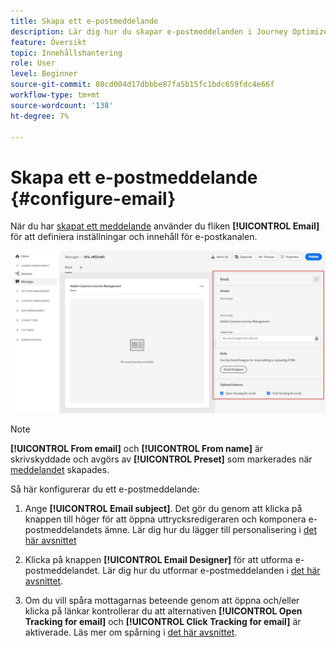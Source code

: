 ```yaml
---
title: Skapa ett e-postmeddelande
description: Lär dig hur du skapar e-postmeddelanden i Journey Optimizer
feature: Översikt
topic: Innehållshantering
role: User
level: Beginner
source-git-commit: 80cd004d17dbbbe87fa5b15fc1bdc659fdc4e66f
workflow-type: tm+mt
source-wordcount: '138'
ht-degree: 7%

---
```


# Skapa ett e-postmeddelande {#configure-email}

När du har [skapat ett meddelande](create-message.md) använder du fliken **[!UICONTROL Email]** för att definiera inställningar och innehåll för e-postkanalen.

![](assets/emails-configuration.png)

>[!NOTE]
>
>**[!UICONTROL From email]** och **[!UICONTROL From name]** är skrivskyddade och avgörs av **[!UICONTROL Preset]** som markerades när [meddelandet](create-message.md) skapades.

Så här konfigurerar du ett e-postmeddelande:

1. Ange **[!UICONTROL Email subject]**. Det gör du genom att klicka på knappen till höger för att öppna uttrycksredigeraren och komponera e-postmeddelandets ämne. Lär dig hur du lägger till personalisering i [det här avsnittet](personalization/personalize.md)

1. Klicka på knappen **[!UICONTROL Email Designer]** för att utforma e-postmeddelandet. Lär dig hur du utformar e-postmeddelanden i [det här avsnittet](design-emails.md).

1. Om du vill spåra mottagarnas beteende genom att öppna och/eller klicka på länkar kontrollerar du att alternativen **[!UICONTROL Open Tracking for email]** och **[!UICONTROL Click Tracking for email]** är aktiverade. Läs mer om spårning i [det här avsnittet](message-tracking.md).
